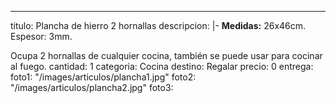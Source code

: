 ---
titulo: Plancha de hierro 2 hornallas
descripcion: |-
  **Medidas:** 26x46cm. Espesor: 3mm.

  Ocupa 2 hornallas de cualquier cocina, también se puede usar para cocinar al fuego.
cantidad: 1
categoria: Cocina
destino: Regalar
precio: 0
entrega: 
foto1: "/images/articulos/plancha1.jpg"
foto2: "/images/articulos/plancha2.jpg"
foto3: 
